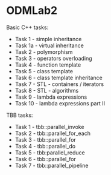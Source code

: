 # ODMLab2
Basic C++ tasks:

* Task 1 - simple inheritance
* Task 1a - virtual inheritance
* Task 2 - polymorphism
* Task 3 - operators overloading
* Task 4 - function template
* Task 5 - class template
* Task 6 - class template inheritance
* Task 7 - STL - containers / iterators
* Task 8 - STL - algorithms
* Task 9 - lambda expressions
* Task 10 - lambda expressions part II

TBB tasks:
* Task 1 - tbb::parallel_invoke
* Task 2 - tbb::parallel_for_each
* Task 3 - tbb::parallel_for
* Task 4 - tbb::parallel_do
* Task 5 - tbb:parallel_reduce
* Task 6 - tbb::parallel_for
* Task 7 - tbb::parallel_pipeline
